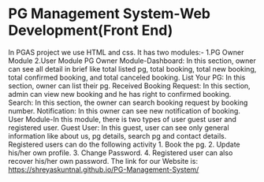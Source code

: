# PG Management System-Web Development(Front End)
In PGAS project we use HTML and css. It has two modules:-
1.PG Owner Module
2.User Module
PG Owner Module-Dashboard: In this section, owner can see all detail in brief like total listed pg, total booking, total new booking, total confirmed booking, and total                 canceled booking.
                List Your PG: In this section, owner can list their pg.
                Received Booking Request: In this section, admin can view new booking and he has right to confirmed booking.
                Search: In this section, the owner can search booking request by booking number.
                Notification: In this owner can see new notification of booking.
User Module-In this module, there is two types of user guest user and registered user.
            Guest User: In this guest, user can see only general information like about us, pg details, search pg and contact details.
            Registered users can do the following activity
            1. Book the pg.
            2. Update his/her own profile.
            3. Change Password.
            4. Registered user can also recover his/her own password.
The link for our Website is: https://shreyaskuntnal.github.io/PG-Management-System/
